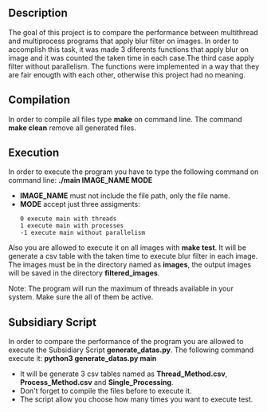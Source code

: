 ## Description
The goal of this project is to compare the performance between multithread and multiprocess programs that apply blur filter on images. In order to accomplish this task, it was made 3 diferents functions that apply blur on image and it was counted the taken time in each case.The third case apply filter without parallelism. The functions were implemented in a way that they are fair enougth with each other, otherwise this project had no meaning.

## Compilation
In order to compile all files type **make** on command line. The command **make clean** remove all generated files.

## Execution
In order to execute the program you have to type the following command on command line: **./main IMAGE_NAME MODE**

- **IMAGE_NAME** must not include the file path, only the file name.
- **MODE** accept just three assigments:
  ```
  0 execute main with threads
  1 execute main with processes
  -1 execute main without parallelism
  ```
Also you are allowed to execute it on all images with **make test**. It will be generate a csv table with the taken time to execute blur filter in each image. The images must be in the directory named as **images**, the output images will be saved in the directory **filtered_images**.

Note: The program will run the maximum of threads available in your system. Make sure the all of them be active.

## Subsidiary Script
In order to compare the performance of the program you are allowed to execute the Subsidiary Script **generate_datas.py**.
The following command execute it: **python3 generate_datas.py main**

- It will be generate 3 csv tables named as __Thread_Method.csv__, __Process_Method.csv__ and __Single_Processing__.
- Don't forget to compile the files before to execute it.
- The script allow you choose how many times you want to execute test.
